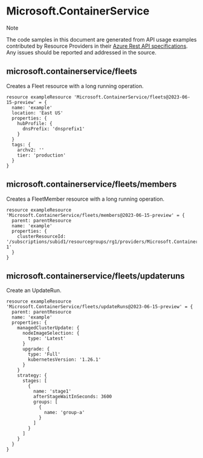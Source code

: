 # Microsoft.ContainerService
  
> [!NOTE]
> The code samples in this document are generated from API usage examples contributed by Resource Providers in their [Azure Rest API specifications](https://github.com/Azure/azure-rest-api-specs). Any issues should be reported and addressed in the source.


## microsoft.containerservice/fleets

Creates a Fleet resource with a long running operation.
```bicep
resource exampleResource 'Microsoft.ContainerService/fleets@2023-06-15-preview' = {
  name: 'example'
  location: 'East US'
  properties: {
    hubProfile: {
      dnsPrefix: 'dnsprefix1'
    }
  }
  tags: {
    archv2: ''
    tier: 'production'
  }
}
```

## microsoft.containerservice/fleets/members

Creates a FleetMember resource with a long running operation.
```bicep
resource exampleResource 'Microsoft.ContainerService/fleets/members@2023-06-15-preview' = {
  parent: parentResource 
  name: 'example'
  properties: {
    clusterResourceId: '/subscriptions/subid1/resourcegroups/rg1/providers/Microsoft.ContainerService/managedClusters/cluster-1'
  }
}
```

## microsoft.containerservice/fleets/updateruns

Create an UpdateRun.
```bicep
resource exampleResource 'Microsoft.ContainerService/fleets/updateRuns@2023-06-15-preview' = {
  parent: parentResource 
  name: 'example'
  properties: {
    managedClusterUpdate: {
      nodeImageSelection: {
        type: 'Latest'
      }
      upgrade: {
        type: 'Full'
        kubernetesVersion: '1.26.1'
      }
    }
    strategy: {
      stages: [
        {
          name: 'stage1'
          afterStageWaitInSeconds: 3600
          groups: [
            {
              name: 'group-a'
            }
          ]
        }
      ]
    }
  }
}
```
